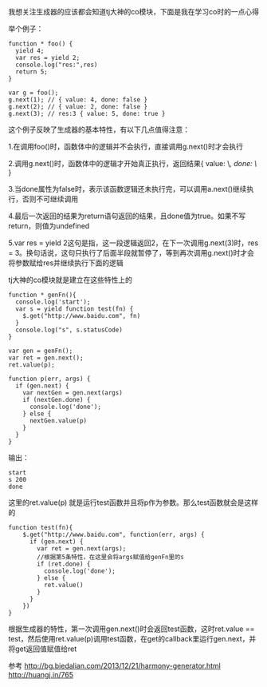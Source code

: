 我想关注生成器的应该都会知道tj大神的co模块，下面是我在学习co时的一点心得

举个例子：

    function * foo() {
      yield 4;
      var res = yield 2;
      console.log("res:",res)
      return 5;
    }
    
    var g = foo();
    g.next(1); // { value: 4, done: false }
    g.next(2); // { value: 2, done: false }
    g.next(3); // res:3 { value: 5, done: true }
    
这个例子反映了生成器的基本特性，有以下几点值得注意：

  1.在调用foo()时，函数体中的逻辑并不会执行，直接调用g.next()时才会执行
  
  2.调用g.next()时，函数体中的逻辑才开始真正执行，返回结果{ value: \\*, done: \\* }
  
  3.当done属性为false时，表示该函数逻辑还未执行完，可以调用a.next()继续执行，否则不可继续调用
  
  4.最后一次返回的结果为return语句返回的结果，且done值为true。如果不写return，则值为undefined
  
  5.var res = yield 2这句是指，这一段逻辑返回2，在下一次调用g.next(3)时，res = 3。换句话说，这句只执行了后面半段就暂停了，等到再次调用g.next()时才会将参数赋给res并继续执行下面的逻辑
    
tj大神的co模块就是建立在这些特性上的

    function * genFn(){
      console.log('start');
      var s = yield function test(fn) {
        $.get("http://www.baidu.com", fn)
      }
      console.log("s", s.statusCode)
    }
    
    var gen = genFn();
    var ret = gen.next();
    ret.value(p);

    function p(err, args) {
      if (gen.next) {
        var nextGen = gen.next(args)
        if (nextGen.done) {
          console.log('done');
        } else {
          nextGen.value(p)
        }
      }
    }
输出：
    
    start
    s 200
    done
    
这里的ret.value(p) 就是运行test函数并且将p作为参数。那么test函数就会是这样的

    function test(fn){
        $.get("http://www.baidu.com", function(err, args) {
          if (gen.next) {
            var ret = gen.next(args);
            //根据第5条特性，在这里会将args赋值给genFn里的s
            if (ret.done) {
              console.log('done');
            } else {
              ret.value()
            }
          }
        })
    }
    
根据生成器的特性，第一次调用gen.next()时会返回test函数，这时ret.value == test，然后使用ret.value(p)调用test函数，在get的callback里运行gen.next，并将get返回值赋值给ret

    

参考 http://bg.biedalian.com/2013/12/21/harmony-generator.html
        http://huangj.in/765
